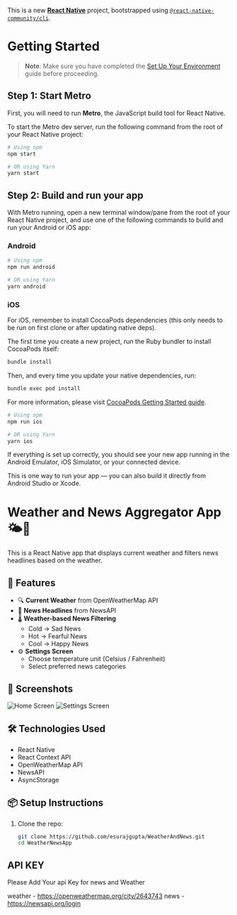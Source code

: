 This is a new [**React Native**](https://reactnative.dev) project, bootstrapped using [`@react-native-community/cli`](https://github.com/react-native-community/cli).

# Getting Started

> **Note**: Make sure you have completed the [Set Up Your Environment](https://reactnative.dev/docs/set-up-your-environment) guide before proceeding.

## Step 1: Start Metro

First, you will need to run **Metro**, the JavaScript build tool for React Native.

To start the Metro dev server, run the following command from the root of your React Native project:

```sh
# Using npm
npm start

# OR using Yarn
yarn start
```

## Step 2: Build and run your app

With Metro running, open a new terminal window/pane from the root of your React Native project, and use one of the following commands to build and run your Android or iOS app:

### Android

```sh
# Using npm
npm run android

# OR using Yarn
yarn android
```

### iOS

For iOS, remember to install CocoaPods dependencies (this only needs to be run on first clone or after updating native deps).

The first time you create a new project, run the Ruby bundler to install CocoaPods itself:

```sh
bundle install
```

Then, and every time you update your native dependencies, run:

```sh
bundle exec pod install
```

For more information, please visit [CocoaPods Getting Started guide](https://guides.cocoapods.org/using/getting-started.html).

```sh
# Using npm
npm run ios

# OR using Yarn
yarn ios
```

If everything is set up correctly, you should see your new app running in the Android Emulator, iOS Simulator, or your connected device.

This is one way to run your app — you can also build it directly from Android Studio or Xcode.

# Weather and News Aggregator App 🌤️📰

This is a React Native app that displays current weather and filters news headlines based on the weather.

## 📱 Features

- 🔍 **Current Weather** from OpenWeatherMap API
- 📰 **News Headlines** from NewsAPI
- 🌡️ **Weather-based News Filtering**
  - Cold → Sad News
  - Hot → Fearful News
  - Cool → Happy News
- ⚙️ **Settings Screen**
  - Choose temperature unit (Celsius / Fahrenheit)
  - Select preferred news categories

## 📸 Screenshots

![Home Screen](assets/home.jpg)
![Settings Screen](assets/setting.jpg)

## 🛠️ Technologies Used

- React Native
- React Context API
- OpenWeatherMap API
- NewsAPI
- AsyncStorage

## 📦 Setup Instructions

1. Clone the repo:
   ```bash
   git clone https://github.com/esurajgupta/WeatherAndNews.git
   cd WeatherNewsApp
   ```

## API KEY

Please Add Your api Key for news and Weather

weather - https://openweathermap.org/city/2643743
news - https://newsapi.org/login
